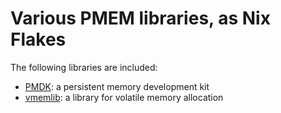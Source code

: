 # Various PMEM libraries, as Nix Flakes
The following libraries are included:
- [PMDK](https://github.com/pmem/pmdk): a persistent memory development kit
- [vmemlib](https://github.com/pmem/vmem): a library for volatile memory allocation
